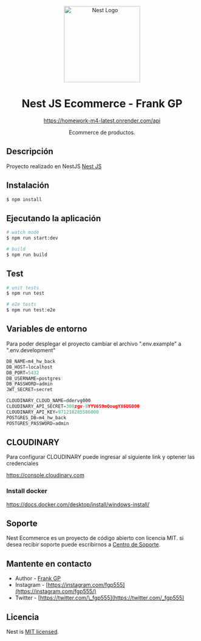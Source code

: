 <p align="center">
  <a href="http://nestjs.com/" target="blank"><img src="https://nestjs.com/img/logo-small.svg" width="200" alt="Nest Logo" /></a>
</p>

<h1 align="center">Nest JS Ecommerce - Frank GP</h1>

<p align="center">
  <a href="https://homework-m4-latest.onrender.com/api" target="blank">https://homework-m4-latest.onrender.com/api</a>
</p>

  <p align="center">Ecommerce de productos.</p>


## Descripción

Proyecto realizado en NestJS [Nest JS](https://github.com/nestjs/nest)

## Instalación

```bash
$ npm install
```

## Ejecutando la aplicación

```bash
# watch mode
$ npm run start:dev

# build
$ npm run build
```

## Test

```bash
# unit tests
$ npm run test

# e2e tests
$ npm run test:e2e
```

## Variables de entorno 
Para poder desplegar el proyecto cambiar el archivo ".env.example" a ".env.development"

```js
DB_NAME=m4_hw_back
DB_HOST=localhost
DB_PORT=5432
DB_USERNAME=postgres
DB_PASSWORD=admin
JWT_SECRET=secret

CLOUDINARY_CLOUD_NAME=ddervg000
CLOUDINARY_API_SECRET=308zgv-8YYV6S9mQougYX6UG000
CLOUDINARY_API_KEY=971218285586000
POSTGRES_DB=m4_hw_back
POSTGRES_PASSWORD=admin
```

## CLOUDINARY

Para configurar CLOUDINARY puede ingresar al siguiente link y optener las credenciales

https://console.cloudinary.com

### Install docker

https://docs.docker.com/desktop/install/windows-install/

## Soporte

Nest Ecommerce es un proyecto de código abierto con licencia MIT. si desea recibir soporte puede escribirnos a [Centro de Soporte](https://frankgp.com/contact).

## Mantente en contacto

- Author - [Frank GP](https://frankgp.com)
- Instagram - [https://instagram.com/fgp555](https://instagram.com/fgp555/)
- Twitter - [https://twitter.com/\_fgp555](https://twitter.com/_fgp555)

## Licencia

Nest is [MIT licensed](LICENSE).
